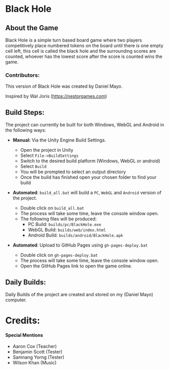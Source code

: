 # Black Hole

## About the Game
Black Hole is a simple turn based board game where two players competitively place numbered tokens on the board until there is one empty cell left, this cell is called the black hole and the surrounding scores are counted, whoever has the lowest score after the score is counted wins the game.

### Contributors:
This version of Black Hole was created by Daniel Mayo.

Inspired by Wal Joris (https://nestorgames.com)

## Build Steps:
The project can currently be built for both Windows, WebGL and Android in the following ways:

* **Manual:** Via the Unity Engine Build Settings.
  * Open the project in Unity
  * Select `File->BuildSettings`
  * Switch to the desired build platform (Windows, WebGL or android)
  * Select `Build`
  * You will be prompted to select an output directory
  * Once the build has finished open your chosen folder to find your build

* **Automated**: `build_all.bat` will build a `PC`, `WebGL` and `Android` version of the project.
  * Double click on `build_all.bat`
  * The process will take some time, leave the console window open.
  * The following files will be produced:
    * PC Build: `builds/pc/BlackHole.exe`
    * WebGL Build: `builds/web/index.html`
    * Android Build: `builds/android/BlackHole.apk`

* **Automated**: Upload to GitHub Pages using `gh-pages-deploy.bat`
  * Double click on `gh-pages-deploy.bat`
  * The process will take some time, leave the console window open.
  * Open the GitHub Pages link to open the game online.

## Daily Builds:
Daily Builds of the project are created and stored on my (Daniel Mayo) computer.

# Credits:
#### Special Mentions
- Aaron Cox (Teacher)
- Benjamin Scott (Tester)
- Samnang Yorng (Tester)
- Wilson Khan (Music)
